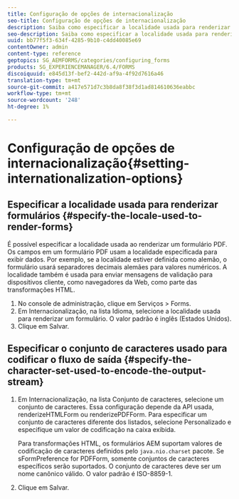 ```yaml
---
title: Configuração de opções de internacionalização
seo-title: Configuração de opções de internacionalização
description: Saiba como especificar a localidade usada para renderizar formulários e como especificar o conjunto de caracteres usado para codificar o fluxo de saída.
seo-description: Saiba como especificar a localidade usada para renderizar formulários e como especificar o conjunto de caracteres usado para codificar o fluxo de saída.
uuid: bb77f5f3-634f-4285-9b10-c4dd40085e69
contentOwner: admin
content-type: reference
geptopics: SG_AEMFORMS/categories/configuring_forms
products: SG_EXPERIENCEMANAGER/6.4/FORMS
discoiquuid: e845d13f-bef2-442d-af9a-4f92d7616a46
translation-type: tm+mt
source-git-commit: a417e571d7c3b8da8f38f3d1ad814610636eabbc
workflow-type: tm+mt
source-wordcount: '248'
ht-degree: 1%

---
```



# Configuração de opções de internacionalização{#setting-internationalization-options}

## Especificar a localidade usada para renderizar formulários {#specify-the-locale-used-to-render-forms}

É possível especificar a localidade usada ao renderizar um formulário PDF. Os campos em um formulário PDF usam a localidade especificada para exibir dados. Por exemplo, se a localidade estiver definida como alemão, o formulário usará separadores decimais alemães para valores numéricos. A localidade também é usada para enviar mensagens de validação para dispositivos cliente, como navegadores da Web, como parte das transformações HTML.

1. No console de administração, clique em Serviços > Forms.
1. Em Internacionalização, na lista Idioma, selecione a localidade usada para renderizar um formulário. O valor padrão é inglês (Estados Unidos).
1. Clique em Salvar.

## Especificar o conjunto de caracteres usado para codificar o fluxo de saída {#specify-the-character-set-used-to-encode-the-output-stream}

1. Em Internacionalização, na lista Conjunto de caracteres, selecione um conjunto de caracteres. Essa configuração depende da API usada, renderizeHTMLForm ou renderizePDFForm. Para especificar um conjunto de caracteres diferente dos listados, selecione Personalizado e especifique um valor de codificação na caixa exibida.

   Para transformações HTML, os formulários AEM suportam valores de codificação de caracteres definidos pelo `java.nio.charset` pacote. Se sFormPreference for PDFForm, somente conjuntos de caracteres específicos serão suportados. O conjunto de caracteres deve ser um nome canônico válido. O valor padrão é ISO-8859-1.

1. Clique em Salvar.

